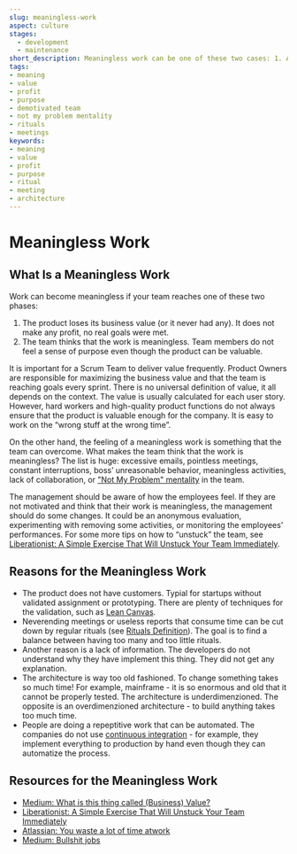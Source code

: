 ```yaml
---
slug: meaningless-work
aspect: culture
stages:
  - development
  - maintenance
short_description: Meaningless work can be one of these two cases: 1. A feeling that the work has no meaning, the team members do not have a sense of purpose. 2. A work on a product that is not valuable.
tags:
- meaning
- value
- profit
- purpose
- demotivated team
- not my problem mentality
- rituals
- meetings
keywords:
- meaning
- value
- profit
- purpose
- ritual
- meeting
- architecture
---
```


# Meaningless Work

## What Is a Meaningless Work

Work can become meaningless if your team reaches one of these two phases:
1. The product loses its business value (or it never had any). It does not make any profit, no real goals were met.
2. The team thinks that the work is meaningless. Team members do not feel a sense of purpose even though the product can be valuable.

It is important for a Scrum Team to deliver value frequently. Product Owners are responsible for maximizing the business value and that the team is reaching goals every sprint. There is no universal definition of value, it all depends on the context. The value is usually calculated for each user story. However, hard workers and high-quality product functions do not always ensure that the product is valuable enough for the company. It is easy to work on the “wrong stuff at the wrong time”.

On the other hand, the feeling of a meaningless work is something that the team can overcome. What makes the team think that the work is meaningless? The list is huge: excessive emails, pointless meetings, constant interruptions, boss’ unreasonable behavior, meaningless activities, lack of collaboration, or ["Not My Problem" mentality](/issues/not-my-problem-mentality) in the team.

The management should be aware of how the employees feel. If they are not motivated and think that their work is meaningless, the management should do some changes. It could be an anonymous evaluation, experimenting with removing some activities, or monitoring the employees’ performances. For some more tips on how to “unstuck” the team, see [Liberationist: A Simple Exercise That Will Unstuck Your Team Immediately](https://blog.liberationist.org/a-simple-exercise-that-will-unstuck-your-team-immediately-d294d5ad1bc7).

## Reasons for the Meaningless Work

- The product does not have customers. Typial for startups without validated assignment or prototyping. There are plenty of techniques for the validation, such as [Lean Canvas](/practices/lean-canvas).
- Neverending meetings or useless reports that consume time can be cut down by regular rituals (see [Rituals Definition](/practices/rituals-definition)). The goal is to find a balance between having too many and too little rituals.
- Another reason is a lack of information. The developers do not understand why they have implement this thing. They did not get any explanation.
- The architecture is way too old fashioned. To change something takes so much time! For example, mainframe - it is so enormous and old that it cannot be properly tested. The architecture is underdimenzioned. The opposite is an overdimenzioned architecture - to build anything takes too much time.
-  People are doing a repeptitive work that can be automated. The companies do not use [continuous integration](/practices/continuous-integration) - for example, they implement everything to production by hand even though they can automatize the process.

## Resources for the Meaningless Work

- [Medium: What is this thing called (Business) Value?](https://medium.com/the-liberators/what-is-this-thing-called-business-value-3b88b734d5a9)
- [Liberationist: A Simple Exercise That Will Unstuck Your Team Immediately](https://blog.liberationist.org/a-simple-exercise-that-will-unstuck-your-team-immediately-d294d5ad1bc7)
- [Atlassian: You waste
a lot of time atwork](https://www.atlassian.com/time-wasting-at-work-infographic)
- [Medium: Bullshit jobs](https://medium.com/swlh/bullshit-jobs-c1815fc10b77)
